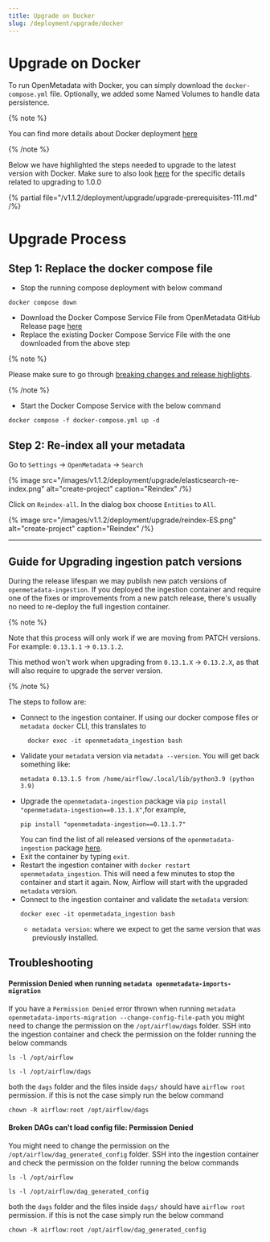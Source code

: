 ```yaml
---
title: Upgrade on Docker
slug: /deployment/upgrade/docker
---
```


# Upgrade on Docker

To run OpenMetadata with Docker, you can simply download the `docker-compose.yml` file. Optionally, we added some
Named Volumes to handle data persistence.

{% note %}

You can find more details about Docker deployment [here](/deployment/docker)

{% /note %}

Below we have highlighted the steps needed to upgrade to the latest version with Docker. Make sure to also look [here](/deployment/upgrade/versions/100-to-110) for the specific details related to upgrading to 1.0.0

{% partial file="/v1.1.2/deployment/upgrade/upgrade-prerequisites-111.md" /%}

# Upgrade Process

## Step 1: Replace the docker compose file

- Stop the running compose deployment with below command 
```
docker compose down
```
- Download the Docker Compose Service File from OpenMetadata GitHub Release page [here](https://github.com/open-metadata/OpenMetadata/releases/latest)
- Replace the existing Docker Compose Service File with the one downloaded from the above step

{% note %}

Please make sure to go through [breaking changes and release highlights](/deployment/upgrade/versions/100-to-110).

{% /note %}

- Start the Docker Compose Service with the below command
```
docker compose -f docker-compose.yml up -d
```

## Step 2: Re-index all your metadata

Go to `Settings` -> `OpenMetadata` -> `Search`

{% image src="/images/v1.1.2/deployment/upgrade/elasticsearch-re-index.png" alt="create-project" caption="Reindex" /%}

Click on `Reindex-all`. In the dialog box choose `Entities` to `All`.

{% image src="/images/v1.1.2/deployment/upgrade/reindex-ES.png" alt="create-project" caption="Reindex" /%}

---

## Guide for Upgrading ingestion patch versions

During the release lifespan we may publish new patch versions of `openmetadata-ingestion`. If you deployed
the ingestion container and require one of the fixes or improvements from a new patch release, there's usually no need
to re-deploy the full ingestion container.

{% note %}

Note that this process will only work if we are moving from PATCH versions. For example: `0.13.1.1` -> `0.13.1.2`.

This method won't work when upgrading from `0.13.1.X` -> `0.13.2.X`, as that will also require to upgrade the
server version.

{% /note %}

The steps to follow are:

- Connect to the ingestion container. If using our docker compose files or `metadata docker` CLI, this translates to
   ```
     docker exec -it openmetadata_ingestion bash
     ```
- Validate your `metadata` version via ```metadata --version```. You will get back something like:
   ```
   metadata 0.13.1.5 from /home/airflow/.local/lib/python3.9 (python 3.9)
   ```
- Upgrade the `openmetadata-ingestion` package via ```pip install "openmetadata-ingestion==0.13.1.X"```,for example,
   ```
   pip install "openmetadata-ingestion==0.13.1.7" 
   ```
   You can find the list of all released versions of
   the `openmetadata-ingestion` package [here](https://pypi.org/project/openmetadata-ingestion/#history).
- Exit the container by typing `exit`.
- Restart the ingestion container with `docker restart openmetadata_ingestion`. This will need a few minutes 
   to stop the container and start it again. Now, Airflow will start with the upgraded `metadata` version.
- Connect to the ingestion container and validate the `metadata` version:
    ```
    docker exec -it openmetadata_ingestion bash
    ```
   - ```metadata version```: where we expect to get the same version that was previously installed.


## Troubleshooting

#### Permission Denied when running  ```metadata openmetadata-imports-migration```
If you have a `Permission Denied` error thrown when running ```metadata openmetadata-imports-migration --change-config-file-path``` you might need to change the permission on the `/opt/airflow/dags` folder. SSH into the ingestion container and check the permission on the folder running the below commands
```
ls -l /opt/airflow
```
```
ls -l /opt/airflow/dags
```
both the `dags` folder and the files inside `dags/` should have `airflow root` permission. if this is not the case simply run the below command
```
chown -R airflow:root /opt/airflow/dags
```

#### Broken DAGs can't load config file: Permission Denied
You might need to change the permission on the `/opt/airflow/dag_generated_config` folder. SSH into the ingestion container and check the permission on the folder running the below commands
```
ls -l /opt/airflow
```
```
ls -l /opt/airflow/dag_generated_config
```
both the `dags` folder and the files inside `dags/` should have `airflow root` permission. if this is not the case simply run the below command
```
chown -R airflow:root /opt/airflow/dag_generated_config
```
